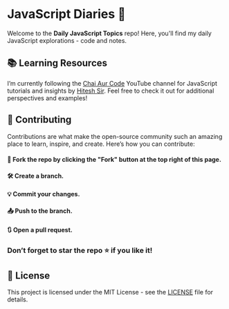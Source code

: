 # JavaScript Diaries 🚀

Welcome to the **Daily JavaScript Topics** repo! Here, you'll find my daily JavaScript explorations - code and notes.

## 📚 Learning Resources
I’m currently following the <a href="https://www.youtube.com/playlist?list=PLu71SKxNbfoBuX3f4EOACle2y-tRC5Q37">Chai Aur Code</a> YouTube channel for JavaScript tutorials and insights by <a href="https://github.com/hiteshchoudhary">Hitesh Sir</a>. Feel free to check it out for additional perspectives and examples!

## 🤝 Contributing
Contributions are what make the open-source community such an amazing place to learn, inspire, and create. Here’s how you can contribute:

#### 🍴 Fork the repo by clicking the "Fork" button at the top right of this page.
#### 🛠️ Create a branch.
#### 💡 Commit your changes.
#### 📤 Push to the branch.
#### 🔃 Open a pull request.

### Don’t forget to star the repo ⭐ if you like it!

## 📝 License
This project is licensed under the MIT License - see the <a href = "https://github.com/neeru24/JavaScript/blob/main/LICENSE">LICENSE</a> file for details.
